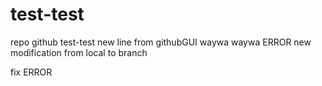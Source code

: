 # test-test
repo github test-test
new line from githubGUI
waywa waywa
ERROR
new modification from local to branch 

fix ERROR
